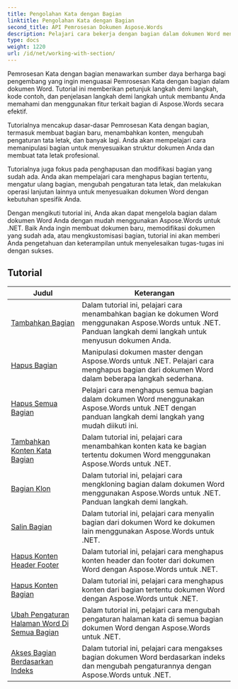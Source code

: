 ```yaml
---
title: Pengolahan Kata dengan Bagian
linktitle: Pengolahan Kata dengan Bagian
second_title: API Pemrosesan Dokumen Aspose.Words
description: Pelajari cara bekerja dengan bagian dalam dokumen Word menggunakan Aspose.Words untuk .NET. Tutorial langkah demi langkah dengan kode contoh untuk membuat, mengedit, dan memformat bagian secara efisien.
type: docs
weight: 1220
url: /id/net/working-with-section/
---
```

Pemrosesan Kata dengan bagian menawarkan sumber daya berharga bagi pengembang yang ingin menguasai Pemrosesan Kata dengan bagian dalam dokumen Word. Tutorial ini memberikan petunjuk langkah demi langkah, kode contoh, dan penjelasan langkah demi langkah untuk membantu Anda memahami dan menggunakan fitur terkait bagian di Aspose.Words secara efektif.

Tutorialnya mencakup dasar-dasar Pemrosesan Kata dengan bagian, termasuk membuat bagian baru, menambahkan konten, mengubah pengaturan tata letak, dan banyak lagi. Anda akan mempelajari cara memanipulasi bagian untuk menyesuaikan struktur dokumen Anda dan membuat tata letak profesional.

Tutorialnya juga fokus pada penghapusan dan modifikasi bagian yang sudah ada. Anda akan mempelajari cara menghapus bagian tertentu, mengatur ulang bagian, mengubah pengaturan tata letak, dan melakukan operasi lanjutan lainnya untuk menyesuaikan dokumen Word dengan kebutuhan spesifik Anda.

Dengan mengikuti tutorial ini, Anda akan dapat mengelola bagian dalam dokumen Word Anda dengan mudah menggunakan Aspose.Words untuk .NET. Baik Anda ingin membuat dokumen baru, memodifikasi dokumen yang sudah ada, atau mengkustomisasi bagian, tutorial ini akan memberi Anda pengetahuan dan keterampilan untuk menyelesaikan tugas-tugas ini dengan sukses.

 ## Tutorial
| Judul | Keterangan |
| --- | --- |
| [Tambahkan Bagian](./add-section/) | Dalam tutorial ini, pelajari cara menambahkan bagian ke dokumen Word menggunakan Aspose.Words untuk .NET. Panduan langkah demi langkah untuk menyusun dokumen Anda. |
| [Hapus Bagian](./delete-section/) | Manipulasi dokumen master dengan Aspose.Words untuk .NET. Pelajari cara menghapus bagian dari dokumen Word dalam beberapa langkah sederhana. |
| [Hapus Semua Bagian](./delete-all-sections/) | Pelajari cara menghapus semua bagian dalam dokumen Word menggunakan Aspose.Words untuk .NET dengan panduan langkah demi langkah yang mudah diikuti ini. |
| [Tambahkan Konten Kata Bagian](./append-section-content/) | Dalam tutorial ini, pelajari cara menambahkan konten kata ke bagian tertentu dokumen Word menggunakan Aspose.Words untuk .NET.  |
| [Bagian Klon](./clone-section/) | Dalam tutorial ini, pelajari cara mengkloning bagian dalam dokumen Word menggunakan Aspose.Words untuk .NET. Panduan langkah demi langkah. |
| [Salin Bagian](./copy-section/) | Dalam tutorial ini, pelajari cara menyalin bagian dari dokumen Word ke dokumen lain menggunakan Aspose.Words untuk .NET. |
| [Hapus Konten Header Footer](./delete-header-footer-content/) | Dalam tutorial ini, pelajari cara menghapus konten header dan footer dari dokumen Word dengan Aspose.Words untuk .NET.  |
| [Hapus Konten Bagian](./delete-section-content/) | Dalam tutorial ini, pelajari cara menghapus konten dari bagian tertentu dokumen Word dengan Aspose.Words untuk .NET. |
| [Ubah Pengaturan Halaman Word Di Semua Bagian](./modify-page-setup-in-all-sections/) | Dalam tutorial ini, pelajari cara mengubah pengaturan halaman kata di semua bagian dokumen Word dengan Aspose.Words untuk .NET. |
| [Akses Bagian Berdasarkan Indeks](./sections-access-by-index/) | Dalam tutorial ini, pelajari cara mengakses bagian dokumen Word berdasarkan indeks dan mengubah pengaturannya dengan Aspose.Words untuk .NET. |
